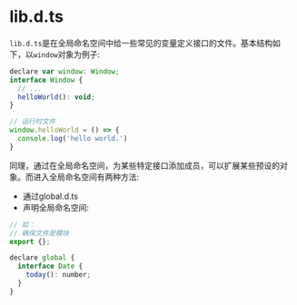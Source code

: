 # lib.d.ts
`lib.d.ts`是在全局命名空间中给一些常见的变量定义接口的文件。基本结构如下，以`window`对象为例子:
```js
declare var window: Window;
interface Window {
  // ...
  helloWorld(): void;
}
```
```js
// 运行时文件
window.helloWorld = () => {
  console.log('hello world.')
}
```

同理，通过在全局命名空间，为某些特定接口添加成员，可以扩展某些预设的对象。而进入全局命名空间有两种方法:
- 通过global.d.ts
- 声明全局命名空间:
```js
// 如：
// 确保文件是模块
export {};

declare global {
  interface Date {
    today(): number;
  }
}
```
